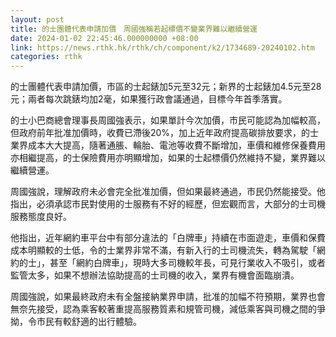 ```yaml
---
layout: post
title: 的士團體代表申請加價　周國強稱若起標價不變業界難以繼續營運
date: 2024-01-02 22:45:46.000000000 +08:00
link: https://news.rthk.hk/rthk/ch/component/k2/1734689-20240102.htm
categories: rthk
---
```


的士團體代表申請加價，市區的士起錶加5元至32元；新界的士起錶加4.5元至28元；兩者每次跳錶均加2毫，如果獲行政會議通過，目標今年首季落實。

的士小巴商總會理事長周國強表示，如果單計今次加價，市民可能認為加幅較高，但政府前年批准加價時，收費已滯後20%，加上近年政府提高碳排放要求，的士業界成本大大提高，隨著通脹、輪胎、電池等收費不斷增加，車價和維修保養費用亦相繼提高，的士保險費用亦明顯增加，如果的士起標價仍然維持不變，業界難以繼續營運。

周國強說，理解政府未必會完全批准加價，但如果最終通過，市民仍然能接受。他指出，必須承認市民對使用的士服務有不好的經歷，但宏觀而言，大部分的士司機服務態度良好。

他指出，近年網約車平台中有部分違法的「白牌車」持續在市面遊走，車價和保費成本明顯較的士低，令的士業界非常不滿，有新入行的士司機流失，轉為駕駛「網約的士」，甚至「網約白牌車」，現時大多司機較年長，可見行業收入不吸引，或者監管太多，如果不想辦法協助提高的士司機的收入，業界有機會面臨崩潰。 

周國強說，如果最終政府未有全盤接納業界申請，批准的加幅不符預期，業界也會無奈先接受，認為乘客較著重提高服務質素和規管司機，減低乘客與司機之間的爭拗，令市民有較舒適的出行體驗。
